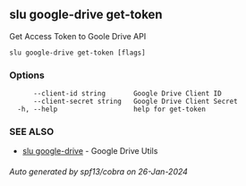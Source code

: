 ## slu google-drive get-token

Get Access Token to Goole Drive API

```
slu google-drive get-token [flags]
```

### Options

```
      --client-id string       Google Drive Client ID
      --client-secret string   Google Drive Client Secret
  -h, --help                   help for get-token
```

### SEE ALSO

* [slu google-drive](slu_google-drive.md)	 - Google Drive Utils

###### Auto generated by spf13/cobra on 26-Jan-2024
